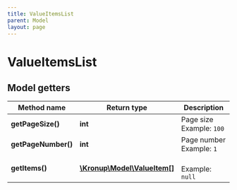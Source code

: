 ```yaml
---
title: ValueItemsList
parent: Model
layout: page
---
```


# ValueItemsList

## Model getters

Method name | Return type | Description
------------ | ------------- | -------------
**getPageSize()** | **int** | Page size <br>Example: `100` 
**getPageNumber()** | **int** | Page number <br>Example: `1` 
**getItems()** | [**\Kronup\Model\ValueItem[]**](../ValueItem) |  <br>Example: `null` 

